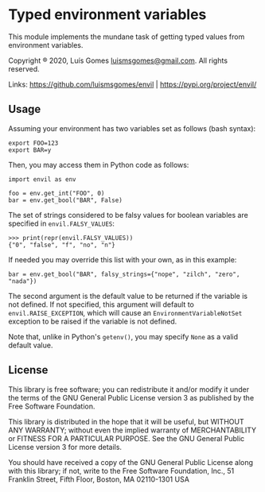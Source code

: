 # Typed environment variables

This module implements the mundane task of getting typed values from
 environment variables.

Copyright ® 2020, Luís Gomes luismsgomes@gmail.com. All rights reserved.

Links: https://github.com/luismsgomes/envil | https://pypi.org/project/envil/

Usage
-----

Assuming your environment has two variables set as follows (bash syntax):

    export FOO=123
    export BAR=y

Then, you may access them in Python code as follows:

    import envil as env

    foo = env.get_int("FOO", 0)
    bar = env.get_bool("BAR", False)

The set of strings considered to be falsy values for boolean variables are
specified in `envil.FALSY_VALUES`:

    >>> print(repr(envil.FALSY_VALUES))
    {"0", "false", "f", "no", "n"}

If needed you may override this list with your own, as in this example:

    bar = env.get_bool("BAR", falsy_strings={"nope", "zilch", "zero", "nada"})


The second argument is the default value to be returned if the variable is not defined.
If not specified, this argument will default to `envil.RAISE_EXCEPTION`, which will
cause an `EnvironmentVariableNotSet` exception to be raised if the variable is not defined.

Note that, unlike in Python's `getenv()`, you may specify `None` as a valid default value.


License
-------

This library is free software; you can redistribute it and/or modify it
under the terms of the GNU General Public License version 3 as published
by the Free Software Foundation.

This library is distributed in the hope that it will be useful, but
WITHOUT ANY WARRANTY; without even the implied warranty of
MERCHANTABILITY or FITNESS FOR A PARTICULAR PURPOSE. See the GNU General
Public License version 3 for more details.

You should have received a copy of the GNU General Public License along
with this library; if not, write to the Free Software Foundation, Inc.,
51 Franklin Street, Fifth Floor, Boston, MA 02110-1301 USA
